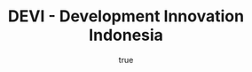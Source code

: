 ---
title: DEVI - Development Innovation Indonesia
description: DEVI facilitates information sharing, networking, and collaboration in support of development innovation in Indonesia.
url: https://devi.id/
img: /projects/devi.png
alt: DEVI
date:
  start: '2017-05-01T17:00:00.000Z'
  end: '2018-01-30T17:00:00.000Z'
---